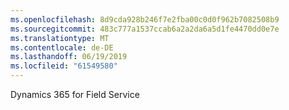 ```yaml
---
ms.openlocfilehash: 8d9cda928b246f7e2fba00c0d0f962b7082508b9
ms.sourcegitcommit: 483c777a1537ccab6a2a2da6a5d1fe4470dd0e7e
ms.translationtype: MT
ms.contentlocale: de-DE
ms.lasthandoff: 06/19/2019
ms.locfileid: "61549580"
---
```

Dynamics 365 for Field Service